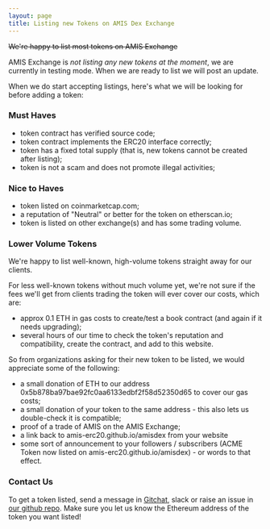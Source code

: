 ```yaml
---
layout: page
title: Listing new Tokens on AMIS Dex Exchange
---
```


~~We're happy to list most tokens on AMIS Exchange~~

AMIS Exchange is *not listing any new tokens at the moment*, we are currently in testing mode. When we are ready to list we
will post an update.

When we do start accepting listings, here's what we will be looking for before adding a token:

### Must Haves

- token contract has verified source code;
- token contract implements the ERC20 interface correctly;
- token has a fixed total supply (that is, new tokens cannot be created after listing);
- token is not a scam and does not promote illegal activities;

### Nice to Haves

- token listed on coinmarketcap.com;
- a reputation of "Neutral" or better for the token on etherscan.io;
- token is listed on other exchange(s) and has some trading volume.

### Lower Volume Tokens

We're happy to list well-known, high-volume tokens straight away for our clients.

For less well-known tokens without much volume yet, we're not sure if the fees we'll get from clients trading the token will ever cover our costs, which are:
 - approx 0.1 ETH in gas costs to create/test a book contract (and again if it needs upgrading);
 - several hours of our time to check the token's reputation and compatibility, create the contract, and add to this website.

So from organizations asking for their new token to be listed, we would appreciate some of the following:
 - a small donation of ETH to our address 0x5b878ba97bae92fc0aa6133edbf2f58d52350d65 to cover our gas costs;
 - a small donation of your token to the same address - this also lets us double-check it is compatible;
 - proof of a trade of AMIS on the AMIS Exchange;
 - a link back to amis-erc20.github.io/amisdex from your website
 - some sort of announcement to your followers / subscribers (ACME Token now listed on amis-erc20.github.io/amisdex) - or words to that effect.

### Contact Us

To get a token listed, send a message in <a href="https://gitter.im/AMIS-DELTA_DEX/Lobby/" target="_blank">Gitchat</a>, slack <a href="https://amisolution.slack.com/" target="_blank"></a> or raise an issue in [our github repo](https://github.com/amisdex/amis-exchange-www). Make sure you let us know the Ethereum address of the token you want listed!
